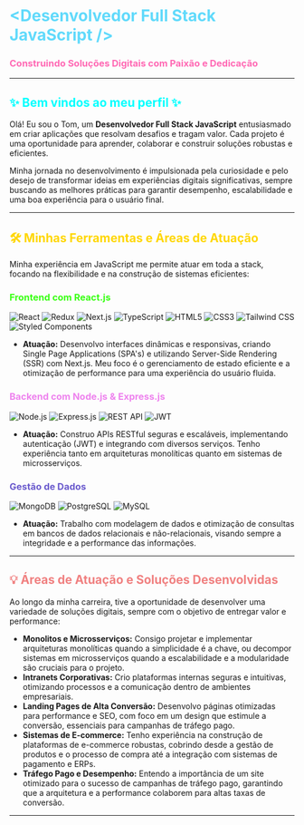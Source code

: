 
# <span style="color: #61DAFB;">&lt;Desenvolvedor Full Stack JavaScript /&gt;</span>
### <span style="color: #FF69B4;">Construindo Soluções Digitais com Paixão e Dedicação</span>

---

## <span style="color: #00FFFF;">✨ Bem vindos ao meu perfil ✨</span>

Olá! Eu sou o Tom, um **Desenvolvedor Full Stack JavaScript** entusiasmado em criar aplicações que resolvam desafios e tragam valor. Cada projeto é uma oportunidade para aprender, colaborar e construir soluções robustas e eficientes.

Minha jornada no desenvolvimento é impulsionada pela curiosidade e pelo desejo de transformar ideias em experiências digitais significativas, sempre buscando as melhores práticas para garantir desempenho, escalabilidade e uma boa experiência para o usuário final.

---

## <span style="color: #FFD700;">🛠️ Minhas Ferramentas e Áreas de Atuação</span>

Minha experiência em JavaScript me permite atuar em toda a stack, focando na flexibilidade e na construção de sistemas eficientes:

### <span style="color: #39FF14;">Frontend com React.js</span>

![React](https://img.shields.io/badge/-React-61DAFB?style=for-the-badge&logo=react&logoColor=white)
![Redux](https://img.shields.io/badge/-Redux-764ABC?style=for-the-badge&logo=redux&logoColor=white)
![Next.js](https://img.shields.io/badge/-Next.js-000000?style=for-the-badge&logo=next.js&logoColor=white)
![TypeScript](https://img.shields.io/badge/-TypeScript-3178C6?style=for-the-badge&logo=typescript&logoColor=white)
![HTML5](https://img.shields.io/badge/-HTML5-E34F26?style=for-the-badge&logo=html5&logoColor=white)
![CSS3](https://img.shields.io/badge/-CSS3-1572B6?style=for-the-badge&logo=css3&logoColor=white)
![Tailwind CSS](https://img.shields.io/badge/-Tailwind_CSS-38B2AC?style=for-the-badge&logo=tailwind-css&logoColor=white)
![Styled Components](https://img.shields.io/badge/-Styled_Components-DB7093?style=for-the-badge&logo=styled-components&logoColor=white)

* **Atuação:** Desenvolvo interfaces dinâmicas e responsivas, criando Single Page Applications (SPA's) e utilizando Server-Side Rendering (SSR) com Next.js. Meu foco é o gerenciamento de estado eficiente e a otimização de performance para uma experiência do usuário fluida.

### <span style="color: #EE82EE;">Backend com Node.js & Express.js</span>

![Node.js](https://img.shields.io/badge/-Node.js-339933?style=for-the-badge&logo=node.js&logoColor=white)
![Express.js](https://img.shields.io/badge/-Express.js-000000?style=for-the-badge&logo=express&logoColor=white)
![REST API](https://img.shields.io/badge/-REST_API-00599C?style=for-the-badge&logo=rest&logoColor=white)
![JWT](https://img.shields.io/badge/-JWT-000000?style=for-the-badge&logo=json-web-tokens&logoColor=white)

* **Atuação:** Construo APIs RESTful seguras e escaláveis, implementando autenticação (JWT) e integrando com diversos serviços. Tenho experiência tanto em arquiteturas monolíticas quanto em sistemas de microsserviços.

### <span style="color: #6A5ACD;">Gestão de Dados</span>

![MongoDB](https://img.shields.io/badge/-MongoDB-47A248?style=for-the-badge&logo=mongodb&logoColor=white)
![PostgreSQL](https://img.shields.io/badge/-PostgreSQL-316192?style=for-the-badge&logo=postgresql&logoColor=white)
![MySQL](https://img.shields.io/badge/-MySQL-4479A1?style=for-the-badge&logo=mysql&logoColor=white)

* **Atuação:** Trabalho com modelagem de dados e otimização de consultas em bancos de dados relacionais e não-relacionais, visando sempre a integridade e a performance das informações.

---

## <span style="color: #F08080;">💡 Áreas de Atuação e Soluções Desenvolvidas</span>

Ao longo da minha carreira, tive a oportunidade de desenvolver uma variedade de soluções digitais, sempre com o objetivo de entregar valor e performance:

* **Monolitos e Microsserviços:** Consigo projetar e implementar arquiteturas monolíticas quando a simplicidade é a chave, ou decompor sistemas em microsserviços quando a escalabilidade e a modularidade são cruciais para o projeto.
* **Intranets Corporativas:** Crio plataformas internas seguras e intuitivas, otimizando processos e a comunicação dentro de ambientes empresariais.
* **Landing Pages de Alta Conversão:** Desenvolvo páginas otimizadas para performance e SEO, com foco em um design que estimule a conversão, essenciais para campanhas de tráfego pago.
* **Sistemas de E-commerce:** Tenho experiência na construção de plataformas de e-commerce robustas, cobrindo desde a gestão de produtos e o processo de compra até a integração com sistemas de pagamento e ERPs.
* **Tráfego Pago e Desempenho:** Entendo a importância de um site otimizado para o sucesso de campanhas de tráfego pago, garantindo que a arquitetura e a performance colaborem para altas taxas de conversão.

---
